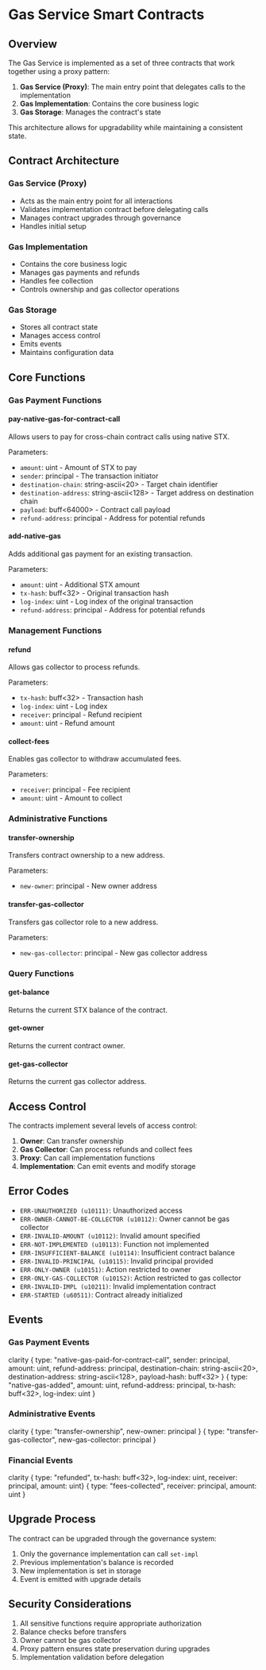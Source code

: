 # Gas Service Smart Contracts

## Overview

The Gas Service is implemented as a set of three contracts that work together using a proxy pattern:

1. **Gas Service (Proxy)**: The main entry point that delegates calls to the implementation
2. **Gas Implementation**: Contains the core business logic
3. **Gas Storage**: Manages the contract's state

This architecture allows for upgradability while maintaining a consistent state.

## Contract Architecture

### Gas Service (Proxy)

- Acts as the main entry point for all interactions
- Validates implementation contract before delegating calls
- Manages contract upgrades through governance
- Handles initial setup

### Gas Implementation

- Contains the core business logic
- Manages gas payments and refunds
- Handles fee collection
- Controls ownership and gas collector operations

### Gas Storage

- Stores all contract state
- Manages access control
- Emits events
- Maintains configuration data

## Core Functions

### Gas Payment Functions

#### pay-native-gas-for-contract-call

Allows users to pay for cross-chain contract calls using native STX.

Parameters:

- `amount`: uint - Amount of STX to pay
- `sender`: principal - The transaction initiator
- `destination-chain`: string-ascii<20> - Target chain identifier
- `destination-address`: string-ascii<128> - Target address on destination chain
- `payload`: buff<64000> - Contract call payload
- `refund-address`: principal - Address for potential refunds

#### add-native-gas

Adds additional gas payment for an existing transaction.

Parameters:

- `amount`: uint - Additional STX amount
- `tx-hash`: buff<32> - Original transaction hash
- `log-index`: uint - Log index of the original transaction
- `refund-address`: principal - Address for potential refunds

### Management Functions

#### refund

Allows gas collector to process refunds.

Parameters:

- `tx-hash`: buff<32> - Transaction hash
- `log-index`: uint - Log index
- `receiver`: principal - Refund recipient
- `amount`: uint - Refund amount

#### collect-fees

Enables gas collector to withdraw accumulated fees.

Parameters:

- `receiver`: principal - Fee recipient
- `amount`: uint - Amount to collect

### Administrative Functions

#### transfer-ownership

Transfers contract ownership to a new address.

Parameters:

- `new-owner`: principal - New owner address

#### transfer-gas-collector

Transfers gas collector role to a new address.

Parameters:

- `new-gas-collector`: principal - New gas collector address

### Query Functions

#### get-balance

Returns the current STX balance of the contract.

#### get-owner

Returns the current contract owner.

#### get-gas-collector

Returns the current gas collector address.

## Access Control

The contracts implement several levels of access control:

1. **Owner**: Can transfer ownership
2. **Gas Collector**: Can process refunds and collect fees
3. **Proxy**: Can call implementation functions
4. **Implementation**: Can emit events and modify storage

## Error Codes

- `ERR-UNAUTHORIZED (u10111)`: Unauthorized access
- `ERR-OWNER-CANNOT-BE-COLLECTOR (u10112)`: Owner cannot be gas collector
- `ERR-INVALID-AMOUNT (u10112)`: Invalid amount specified
- `ERR-NOT-IMPLEMENTED (u10113)`: Function not implemented
- `ERR-INSUFFICIENT-BALANCE (u10114)`: Insufficient contract balance
- `ERR-INVALID-PRINCIPAL (u10115)`: Invalid principal provided
- `ERR-ONLY-OWNER (u10151)`: Action restricted to owner
- `ERR-ONLY-GAS-COLLECTOR (u10152)`: Action restricted to gas collector
- `ERR-INVALID-IMPL (u10211)`: Invalid implementation contract
- `ERR-STARTED (u60511)`: Contract already initialized

## Events

### Gas Payment Events

clarity
{
type: "native-gas-paid-for-contract-call",
sender: principal,
amount: uint,
refund-address: principal,
destination-chain: string-ascii<20>,
destination-address: string-ascii<128>,
payload-hash: buff<32>
}
{
type: "native-gas-added",
amount: uint,
refund-address: principal,
tx-hash: buff<32>,
log-index: uint
}

### Administrative Events

clarity
{
type: "transfer-ownership",
new-owner: principal
}
{
type: "transfer-gas-collector",
new-gas-collector: principal
}

### Financial Events

clarity
{
type: "refunded",
tx-hash: buff<32>,
log-index: uint,
receiver: principal,
amount: uint}
{
type: "fees-collected",
receiver: principal,
amount: uint
}

## Upgrade Process

The contract can be upgraded through the governance system:

1. Only the governance implementation can call `set-impl`
2. Previous implementation's balance is recorded
3. New implementation is set in storage
4. Event is emitted with upgrade details

## Security Considerations

1. All sensitive functions require appropriate authorization
2. Balance checks before transfers
3. Owner cannot be gas collector
4. Proxy pattern ensures state preservation during upgrades
5. Implementation validation before delegation
